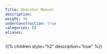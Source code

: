 ```yaml
---
Title: Operator Manual
description:
weight: 30
underConstruction: true
categories: []
aliases:
---
```


{{% children style="h2" description="true" %}}